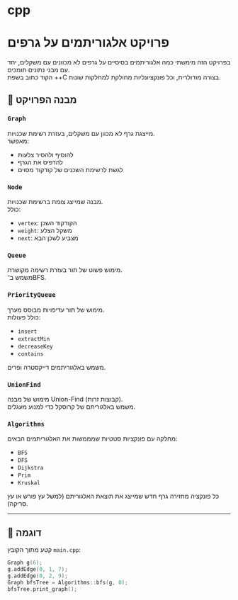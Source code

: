 # cpp
# פרויקט אלגוריתמים על גרפים

בפרויקט הזה מימשתי כמה אלגוריתמים בסיסיים על גרפים לא מכוונים עם משקלים, יחד עם מבני נתונים תומכים.  
הקוד כתוב בשפת ++C בצורה מודולרית, וכל פונקציונליות מחולקת למחלקות שונות.

## 🧱 מבנה הפרויקט

### `Graph`
מייצגת גרף לא מכוון עם משקלים, בעזרת רשימת שכנויות.  
מאפשר:
- להוסיף ולהסיר צלעות
- להדפיס את הגרף
- לגשת לרשימת השכנים של קודקוד מסוים

### `Node`
מבנה שמייצג צומת ברשימת שכנויות.  
כולל:
- `vertex`: הקודקוד השכן
- `weight`: משקל הצלע
- `next`: מצביע לשכן הבא

### `Queue`
מימוש פשוט של תור בעזרת רשימה מקושרת.  
משמש ב־BFS.

### `PriorityQueue`
מימוש של תור עדיפויות מבוסס מערך.  
כולל פעולות:
- `insert`
- `extractMin`
- `decreaseKey`
- `contains`

משמש באלגוריתמים דייקסטרה ופרים.

### `UnionFind`
מימוש של מבנה Union-Find (קבוצות זרות).  
משמש באלגוריתם של קרוסקל כדי למנוע מעגלים.

### `Algorithms`
מחלקה עם פונקציות סטטיות שמממשות את האלגוריתמים הבאים:
- `BFS`
- `DFS`
- `Dijkstra`
- `Prim`
- `Kruskal`

כל פונקציה מחזירה גרף חדש שמייצג את תוצאת האלגוריתם (למשל עץ פורש או עץ סריקה).

---

## 📌 דוגמה

קטע מתוך הקובץ `main.cpp`:

```cpp
Graph g(6);
g.addEdge(0, 1, 7);
g.addEdge(0, 2, 9);
Graph bfsTree = Algorithms::bfs(g, 0);
bfsTree.print_graph();
